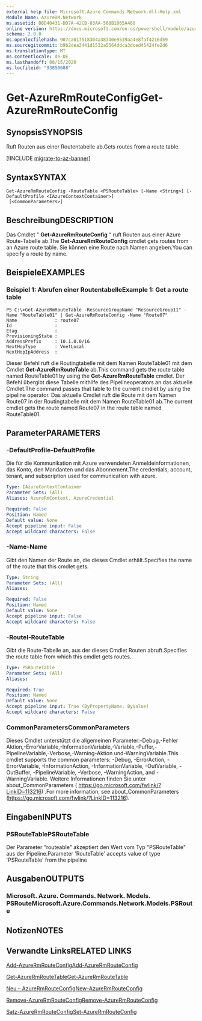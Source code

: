 ```yaml
---
external help file: Microsoft.Azure.Commands.Network.dll-Help.xml
Module Name: AzureRM.Network
ms.assetid: DBD40431-DD7A-42CB-83AA-568B1065A468
online version: https://docs.microsoft.com/en-us/powershell/module/azurerm.network/get-azurermrouteconfig
schema: 2.0.0
ms.openlocfilehash: 907ca017518304a38340e9539aa4e8faf4216d59
ms.sourcegitcommit: b9b2dea3441d1532a5564ddca3dced45424fe2d6
ms.translationtype: MT
ms.contentlocale: de-DE
ms.lasthandoff: 08/15/2020
ms.locfileid: "93850688"
---
```

# <span data-ttu-id="8e375-101">Get-AzureRmRouteConfig</span><span class="sxs-lookup"><span data-stu-id="8e375-101">Get-AzureRmRouteConfig</span></span>

## <span data-ttu-id="8e375-102">Synopsis</span><span class="sxs-lookup"><span data-stu-id="8e375-102">SYNOPSIS</span></span>
<span data-ttu-id="8e375-103">Ruft Routen aus einer Routentabelle ab.</span><span class="sxs-lookup"><span data-stu-id="8e375-103">Gets routes from a route table.</span></span>

[!INCLUDE [migrate-to-az-banner](../../includes/migrate-to-az-banner.md)]

## <span data-ttu-id="8e375-104">Syntax</span><span class="sxs-lookup"><span data-stu-id="8e375-104">SYNTAX</span></span>

```
Get-AzureRmRouteConfig -RouteTable <PSRouteTable> [-Name <String>] [-DefaultProfile <IAzureContextContainer>]
 [<CommonParameters>]
```

## <span data-ttu-id="8e375-105">Beschreibung</span><span class="sxs-lookup"><span data-stu-id="8e375-105">DESCRIPTION</span></span>
<span data-ttu-id="8e375-106">Das Cmdlet " **Get-AzureRmRouteConfig** " ruft Routen aus einer Azure Route-Tabelle ab.</span><span class="sxs-lookup"><span data-stu-id="8e375-106">The **Get-AzureRmRouteConfig** cmdlet gets routes from an Azure route table.</span></span>
<span data-ttu-id="8e375-107">Sie können eine Route nach Namen angeben.</span><span class="sxs-lookup"><span data-stu-id="8e375-107">You can specify a route by name.</span></span>

## <span data-ttu-id="8e375-108">Beispiele</span><span class="sxs-lookup"><span data-stu-id="8e375-108">EXAMPLES</span></span>

### <span data-ttu-id="8e375-109">Beispiel 1: Abrufen einer Routentabelle</span><span class="sxs-lookup"><span data-stu-id="8e375-109">Example 1: Get a route table</span></span>
```
PS C:\>Get-AzureRmRouteTable -ResourceGroupName "ResourceGroup11" -Name "RouteTable01" | Get-AzureRmRouteConfig -Name "Route07"
Name              : route07
Id                : 
Etag              : 
ProvisioningState : 
AddressPrefix     : 10.1.0.0/16
NextHopType       : VnetLocal
NextHopIpAddress  :
```

<span data-ttu-id="8e375-110">Dieser Befehl ruft die Routingtabelle mit dem Namen RouteTable01 mit dem Cmdlet **Get-AzureRmRouteTable** ab.</span><span class="sxs-lookup"><span data-stu-id="8e375-110">This command gets the route table named RouteTable01 by using the **Get-AzureRmRouteTable** cmdlet.</span></span>
<span data-ttu-id="8e375-111">Der Befehl übergibt diese Tabelle mithilfe des Pipelineoperators an das aktuelle Cmdlet.</span><span class="sxs-lookup"><span data-stu-id="8e375-111">The command passes that table to the current cmdlet by using the pipeline operator.</span></span>
<span data-ttu-id="8e375-112">Das aktuelle Cmdlet ruft die Route mit dem Namen Route07 in der Routingtabelle mit dem Namen RouteTable01 ab.</span><span class="sxs-lookup"><span data-stu-id="8e375-112">The current cmdlet gets the route named Route07 in the route table named RouteTable01.</span></span>

## <span data-ttu-id="8e375-113">Parameter</span><span class="sxs-lookup"><span data-stu-id="8e375-113">PARAMETERS</span></span>

### <span data-ttu-id="8e375-114">-DefaultProfile</span><span class="sxs-lookup"><span data-stu-id="8e375-114">-DefaultProfile</span></span>
<span data-ttu-id="8e375-115">Die für die Kommunikation mit Azure verwendeten Anmeldeinformationen, das Konto, den Mandanten und das Abonnement.</span><span class="sxs-lookup"><span data-stu-id="8e375-115">The credentials, account, tenant, and subscription used for communication with azure.</span></span>

```yaml
Type: IAzureContextContainer
Parameter Sets: (All)
Aliases: AzureRmContext, AzureCredential

Required: False
Position: Named
Default value: None
Accept pipeline input: False
Accept wildcard characters: False
```

### <span data-ttu-id="8e375-116">-Name</span><span class="sxs-lookup"><span data-stu-id="8e375-116">-Name</span></span>
<span data-ttu-id="8e375-117">Gibt den Namen der Route an, die dieses Cmdlet erhält.</span><span class="sxs-lookup"><span data-stu-id="8e375-117">Specifies the name of the route that this cmdlet gets.</span></span>

```yaml
Type: String
Parameter Sets: (All)
Aliases: 

Required: False
Position: Named
Default value: None
Accept pipeline input: False
Accept wildcard characters: False
```

### <span data-ttu-id="8e375-118">-Routel</span><span class="sxs-lookup"><span data-stu-id="8e375-118">-RouteTable</span></span>
<span data-ttu-id="8e375-119">Gibt die Route-Tabelle an, aus der dieses Cmdlet Routen abruft.</span><span class="sxs-lookup"><span data-stu-id="8e375-119">Specifies the route table from which this cmdlet gets routes.</span></span>

```yaml
Type: PSRouteTable
Parameter Sets: (All)
Aliases: 

Required: True
Position: Named
Default value: None
Accept pipeline input: True (ByPropertyName, ByValue)
Accept wildcard characters: False
```

### <span data-ttu-id="8e375-120">CommonParameters</span><span class="sxs-lookup"><span data-stu-id="8e375-120">CommonParameters</span></span>
<span data-ttu-id="8e375-121">Dieses Cmdlet unterstützt die allgemeinen Parameter:-Debug,-Fehler Aktion,-ErrorVariable,-InformationVariable,-Variable,-Puffer,-PipelineVariable,-Verbose,-Warning-Aktion und-WarningVariable.</span><span class="sxs-lookup"><span data-stu-id="8e375-121">This cmdlet supports the common parameters: -Debug, -ErrorAction, -ErrorVariable, -InformationAction, -InformationVariable, -OutVariable, -OutBuffer, -PipelineVariable, -Verbose, -WarningAction, and -WarningVariable.</span></span> <span data-ttu-id="8e375-122">Weitere Informationen finden Sie unter about_CommonParameters ( https://go.microsoft.com/fwlink/?LinkID=113216) .</span><span class="sxs-lookup"><span data-stu-id="8e375-122">For more information, see about_CommonParameters (https://go.microsoft.com/fwlink/?LinkID=113216).</span></span>

## <span data-ttu-id="8e375-123">Eingaben</span><span class="sxs-lookup"><span data-stu-id="8e375-123">INPUTS</span></span>

### <span data-ttu-id="8e375-124">PSRouteTable</span><span class="sxs-lookup"><span data-stu-id="8e375-124">PSRouteTable</span></span>
<span data-ttu-id="8e375-125">Der Parameter "routeable" akzeptiert den Wert vom Typ "PSRouteTable" aus der Pipeline.</span><span class="sxs-lookup"><span data-stu-id="8e375-125">Parameter 'RouteTable' accepts value of type 'PSRouteTable' from the pipeline</span></span>

## <span data-ttu-id="8e375-126">Ausgaben</span><span class="sxs-lookup"><span data-stu-id="8e375-126">OUTPUTS</span></span>

### <span data-ttu-id="8e375-127">Microsoft. Azure. Commands. Network. Models. PSRoute</span><span class="sxs-lookup"><span data-stu-id="8e375-127">Microsoft.Azure.Commands.Network.Models.PSRoute</span></span>

## <span data-ttu-id="8e375-128">Notizen</span><span class="sxs-lookup"><span data-stu-id="8e375-128">NOTES</span></span>

## <span data-ttu-id="8e375-129">Verwandte Links</span><span class="sxs-lookup"><span data-stu-id="8e375-129">RELATED LINKS</span></span>

[<span data-ttu-id="8e375-130">Add-AzureRmRouteConfig</span><span class="sxs-lookup"><span data-stu-id="8e375-130">Add-AzureRmRouteConfig</span></span>](./Add-AzureRmRouteConfig.md)

[<span data-ttu-id="8e375-131">Get-AzureRmRouteTable</span><span class="sxs-lookup"><span data-stu-id="8e375-131">Get-AzureRmRouteTable</span></span>](./Get-AzureRmRouteTable.md)

[<span data-ttu-id="8e375-132">Neu – AzureRmRouteConfig</span><span class="sxs-lookup"><span data-stu-id="8e375-132">New-AzureRmRouteConfig</span></span>](./New-AzureRmRouteConfig.md)

[<span data-ttu-id="8e375-133">Remove-AzureRmRouteConfig</span><span class="sxs-lookup"><span data-stu-id="8e375-133">Remove-AzureRmRouteConfig</span></span>](./Remove-AzureRmRouteConfig.md)

[<span data-ttu-id="8e375-134">Satz-AzureRmRouteConfig</span><span class="sxs-lookup"><span data-stu-id="8e375-134">Set-AzureRmRouteConfig</span></span>](./Set-AzureRmRouteConfig.md)


